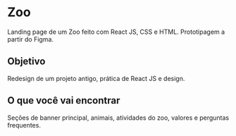 # Zoo

Landing page de um Zoo feito com React JS, CSS e HTML. Prototipagem a partir do Figma.

## Objetivo

Redesign de um projeto antigo, prática de React JS e design.

## O que você vai encontrar 

Seções de banner principal, animais, atividades do zoo, valores e perguntas frequentes.
